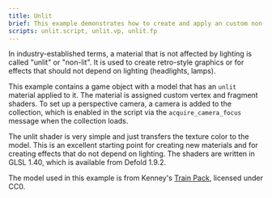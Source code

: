 ```yaml
---
title: Unlit
brief: This example demonstrates how to create and apply an custom non-lit material to a 3D model.
scripts: unlit.script, unlit.vp, unlit.fp
---
```


In industry-established terms, a material that is not affected by lighting is called "unlit" or "non-lit". It is used to create retro-style graphics or for effects that should not depend on lighting (headlights, lamps).

This example contains a game object with a model that has an `unlit` material applied to it. The material is assigned custom vertex and fragment shaders. To set up a perspective camera, a camera is added to the collection, which is enabled in the script via the `acquire_camera_focus` message when the collection loads.

The unlit shader is very simple and just transfers the texture color to the model. This is an excellent starting point for creating new materials and for creating effects that do not depend on lighting. The shaders are written in GLSL 1.40, which is available from Defold 1.9.2.

The model used in this example is from Kenney's [Train Pack](https://kenney.itch.io/train-pack), licensed under CC0.
